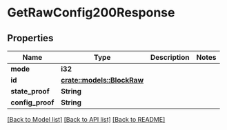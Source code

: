 # GetRawConfig200Response

## Properties

Name | Type | Description | Notes
------------ | ------------- | ------------- | -------------
**mode** | **i32** |  | 
**id** | [**crate::models::BlockRaw**](BlockRaw.md) |  | 
**state_proof** | **String** |  | 
**config_proof** | **String** |  | 

[[Back to Model list]](../README.md#documentation-for-models) [[Back to API list]](../README.md#documentation-for-api-endpoints) [[Back to README]](../README.md)


